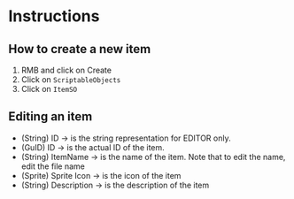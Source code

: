 # Instructions 

## How to create a new item
1. RMB and click on Create
2. Click on `ScriptableObjects`
3. Click on `ItemSO`

## Editing an item
- (String) ID -> is the string representation for EDITOR only.
- (GuID) ID -> is the actual ID of the item.
- (String) ItemName -> is the name of the item. Note that to edit the name, edit the file name
- (Sprite) Sprite Icon -> is the icon of the item
- (String) Description -> is the description of the item
